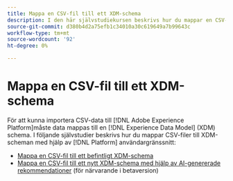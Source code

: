 ```yaml
---
title: Mappa en CSV-fil till ett XDM-schema
description: I den här självstudiekursen beskrivs hur du mappar en CSV-fil till ett XDM-schema med Adobe Experience Platform användargränssnitt.
source-git-commit: d380b4d2a75efb1c34010a30c619649a7b99643c
workflow-type: tm+mt
source-wordcount: '92'
ht-degree: 0%

---
```


# Mappa en CSV-fil till ett XDM-schema

För att kunna importera CSV-data till [!DNL Adobe Experience Platform]måste data mappas till en [!DNL Experience Data Model] (XDM) schema. I följande självstudier beskrivs hur du mappar CSV-filer till XDM-scheman med hjälp av [!DNL Platform] användargränssnitt:

* [Mappa en CSV-fil till ett befintligt XDM-schema](./existing-schema.md)
* [Mappa en CSV-fil till ett nytt XDM-schema med hjälp av AI-genererade rekommendationer](./recommendations.md) (för närvarande i betaversion)
